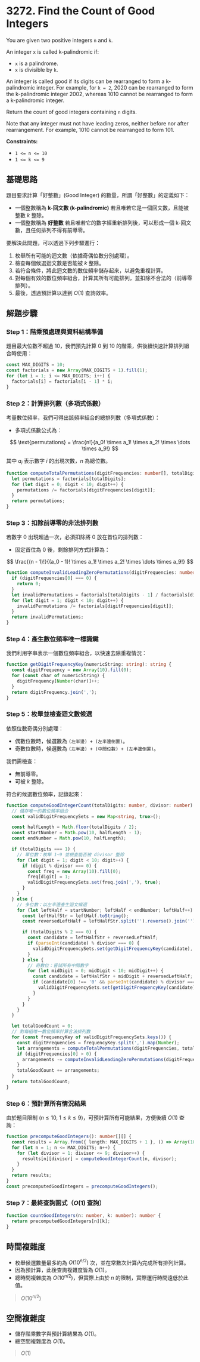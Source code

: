 # 3272. Find the Count of Good Integers

You are given two positive integers `n` and `k`.

An integer `x` is called k-palindromic if:

- `x` is a palindrome.
- `x` is divisible by `k`.

An integer is called good if its digits can be rearranged to form a k-palindromic integer. 
For example, for `k = 2`, 
2020 can be rearranged to form the k-palindromic integer 2002, 
whereas 1010 cannot be rearranged to form a k-palindromic integer.

Return the count of good integers containing `n` digits.

Note that any integer must not have leading zeros, neither before nor after rearrangement. 
For example, 1010 cannot be rearranged to form 101.

**Constraints:**

- `1 <= n <= 10`
- `1 <= k <= 9`

## 基礎思路

題目要求計算「好整數」(Good Integer) 的數量，所謂「好整數」的定義如下：

- 一個整數稱為 **k-回文數 (k-palindromic)** 若且唯若它是一個回文數，且能被整數 $k$ 整除。
- 一個整數稱為 **好整數** 若且唯若它的數字經重新排列後，可以形成一個 k-回文數，且任何排列不得有前導零。

要解決此問題，可以透過下列步驟進行：

1. 枚舉所有可能的迴文數（依據奇偶位數分別處理）。
2. 檢查每個候選迴文數是否能被 $k$ 整除。
3. 若符合條件，將此迴文數的數位頻率儲存起來，以避免重複計算。
4. 對每個有效的數位頻率組合，計算其所有可能排列，並扣除不合法的（前導零排列）。
5. 最後，透過預計算以達到 $O(1)$ 查詢效率。

## 解題步驟

### Step 1：階乘預處理與資料結構準備

題目最大位數不超過 $10$，我們預先計算 $0$ 到 $10$ 的階乘，供後續快速計算排列組合時使用：

```typescript
const MAX_DIGITS = 10;
const factorials = new Array(MAX_DIGITS + 1).fill(1);
for (let i = 1; i <= MAX_DIGITS; i++) {
  factorials[i] = factorials[i - 1] * i;
}
```

### Step 2：計算排列數（多項式係數）

考量數位頻率，我們可得出該頻率組合的總排列數（多項式係數）：

- 多項式係數公式為：

$$
\text{permutations} = \frac{n!}{a_0! \times a_1! \times a_2! \times \dots \times a_9!}
$$

其中 $a_i$ 表示數字 $i$ 的出現次數，$n$ 為總位數。

```typescript
function computeTotalPermutations(digitFrequencies: number[], totalDigits: number): number {
  let permutations = factorials[totalDigits];
  for (let digit = 0; digit < 10; digit++) {
    permutations /= factorials[digitFrequencies[digit]];
  }
  return permutations;
}
```

### Step 3：扣除前導零的非法排列數

若數字 $0$ 出現超過一次，必須扣除將 $0$ 放在首位的排列數：

- 固定首位為 $0$ 後，剩餘排列方式計算為：

$$
\frac{(n - 1)!}{(a_0 - 1)! \times a_1! \times a_2! \times \dots \times a_9!}
$$

```typescript
function computeInvalidLeadingZeroPermutations(digitFrequencies: number[], totalDigits: number): number {
  if (digitFrequencies[0] === 0) {
    return 0;
  }
  let invalidPermutations = factorials[totalDigits - 1] / factorials[digitFrequencies[0] - 1];
  for (let digit = 1; digit < 10; digit++) {
    invalidPermutations /= factorials[digitFrequencies[digit]];
  }
  return invalidPermutations;
}
```

### Step 4：產生數位頻率唯一標識鍵

我們利用字串表示一個數位頻率組合，以快速去除重複情況：

```typescript
function getDigitFrequencyKey(numericString: string): string {
  const digitFrequency = new Array(10).fill(0);
  for (const char of numericString) {
    digitFrequency[Number(char)]++;
  }
  return digitFrequency.join(',');
}
```

### Step 5：枚舉並檢查迴文數候選

依照位數奇偶分別處理：

- 偶數位數時，候選數為 `(左半邊) + (左半邊倒置)`。
- 奇數位數時，候選數為 `(左半邊) + (中間位數) + (左半邊倒置)`。

我們需檢查：

- 無前導零。
- 可被 $k$ 整除。

符合的候選數位頻率，記錄起來：

```typescript
function computeGoodIntegerCount(totalDigits: number, divisor: number): number {
  // 儲存唯一的數位頻率組合
  const validDigitFrequencySets = new Map<string, true>();

  const halfLength = Math.floor(totalDigits / 2);
  const startNumber = Math.pow(10, halfLength - 1);
  const endNumber = Math.pow(10, halfLength);

  if (totalDigits === 1) {
    // 單位數：枚舉 1~9 並檢查能否被 divisor 整除
    for (let digit = 1; digit < 10; digit++) {
      if (digit % divisor === 0) {
        const freq = new Array(10).fill(0);
        freq[digit] = 1;
        validDigitFrequencySets.set(freq.join(','), true);
      }
    }
  } else {
    // 多位數：以左半邊產生迴文候選
    for (let leftHalf = startNumber; leftHalf < endNumber; leftHalf++) {
      const leftHalfStr = leftHalf.toString();
      const reversedLeftHalf = leftHalfStr.split('').reverse().join('');

      if (totalDigits % 2 === 0) {
        const candidate = leftHalfStr + reversedLeftHalf;
        if (parseInt(candidate) % divisor === 0) {
          validDigitFrequencySets.set(getDigitFrequencyKey(candidate), true);
        }
      } else {
        // 奇數位：嘗試所有中間數字
        for (let midDigit = 0; midDigit < 10; midDigit++) {
          const candidate = leftHalfStr + midDigit + reversedLeftHalf;
          if (candidate[0] !== '0' && parseInt(candidate) % divisor === 0) {
            validDigitFrequencySets.set(getDigitFrequencyKey(candidate), true);
          }
        }
      }
    }
  }

  let totalGoodCount = 0;
  // 對每組唯一數位頻率計算合法排列數
  for (const frequencyKey of validDigitFrequencySets.keys()) {
    const digitFrequencies = frequencyKey.split(',').map(Number);
    let arrangements = computeTotalPermutations(digitFrequencies, totalDigits);
    if (digitFrequencies[0] > 0) {
      arrangements -= computeInvalidLeadingZeroPermutations(digitFrequencies, totalDigits);
    }
    totalGoodCount += arrangements;
  }
  return totalGoodCount;
}
```

### Step 6：預計算所有情況結果

由於題目限制 ($n \leq 10$, $1 \leq k \leq 9$)，可預計算所有可能結果，方便後續 $O(1)$ 查詢：

```typescript
function precomputeGoodIntegers(): number[][] {
  const results = Array.from({ length: MAX_DIGITS + 1 }, () => Array(10).fill(0));
  for (let n = 1; n <= MAX_DIGITS; n++) {
    for (let divisor = 1; divisor <= 9; divisor++) {
      results[n][divisor] = computeGoodIntegerCount(n, divisor);
    }
  }
  return results;
}
const precomputedGoodIntegers = precomputeGoodIntegers();
```

### Step 7：最終查詢函式（$O(1)$ 查詢）

```typescript
function countGoodIntegers(n: number, k: number): number {
  return precomputedGoodIntegers[n][k];
}
```

## 時間複雜度

- 枚舉候選數量最多約為 $O(10^{n/2})$ 次，並在常數次計算內完成所有排列計算。
- 因為預計算，此後查詢複雜度皆為 $O(1)$。
- 總時間複雜度為 $O(10^{n/2})$，但實際上由於 $n$ 的限制，實際運行時間遠低於此值。

> $O(10^{n/2})$

## 空間複雜度

- 儲存階乘數字與預計算結果為 $O(1)$。
- 總空間複雜度為 $O(1)$。

> $O(1)$
